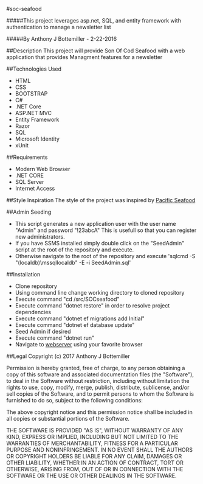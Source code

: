 #soc-seafood

#####This project leverages asp.net, SQL, and entity framework with authentication to manage a newsletter list

#####By Anthony J Bottemiller - 2-22-2016

##Description
This project will provide Son Of Cod Seafood with a web application that provides Managment features for a newsletter

##Technologies Used
* HTML
* CSS
* BOOTSTRAP
* C#
* .NET Core
* ASP.NET MVC
* Entity Framework
* Razor
* SQL
* Microsoft Identity
* xUnit

##Requirements
* Modern Web Browser
* .NET CORE
* SQL Server
* Internet Access

##Style Inspiration
The style of the project was inspired by [Pacific Seafood](https://www.pacseafood.com/)

##Admin Seeding
* This script generates a new application user with the user name "Admin" and password "!23abcA" This is usefull so that you can register new administrators.
* If you have SSMS installed simply double click on the "SeedAdmin" script at the root of the repository and execute.
* Otherwise navigate to the root of the repository and execute 'sqlcmd -S "(localdb)\mssqllocaldb" -E -i SeedAdmin.sql'

##Installation
* Clone repository
* Using command line change working directory to cloned repository
* Execute command "cd /src/SOCseafood"
* Execute command "dotnet restore" in order to resolve project dependencies
* Execute command "dotnet ef migrations add Initial"
* Execute command "dotnet ef database update"
* Seed Admin if desired
* Execute command "dotnet run"
* Navigate to [webserver](http://localhost:5000) using your favorite browser

##Legal
Copyright (c) 2017 Anthony J Bottemiller

Permission is hereby granted, free of charge, to any person obtaining a copy of this software and associated documentation files (the "Software"), to deal in the Software without restriction, including without limitation the rights to use, copy, modify, merge, publish, distribute, sublicense, and/or sell copies of the Software, and to permit persons to whom the Software is furnished to do so, subject to the following conditions:

The above copyright notice and this permission notice shall be included in all copies or substantial portions of the Software.

THE SOFTWARE IS PROVIDED "AS IS", WITHOUT WARRANTY OF ANY KIND, EXPRESS OR IMPLIED, INCLUDING BUT NOT LIMITED TO THE WARRANTIES OF MERCHANTABILITY, FITNESS FOR A PARTICULAR PURPOSE AND NONINFRINGEMENT. IN NO EVENT SHALL THE AUTHORS OR COPYRIGHT HOLDERS BE LIABLE FOR ANY CLAIM, DAMAGES OR OTHER LIABILITY, WHETHER IN AN ACTION OF CONTRACT, TORT OR OTHERWISE, ARISING FROM, OUT OF OR IN CONNECTION WITH THE SOFTWARE OR THE USE OR OTHER DEALINGS IN THE SOFTWARE.